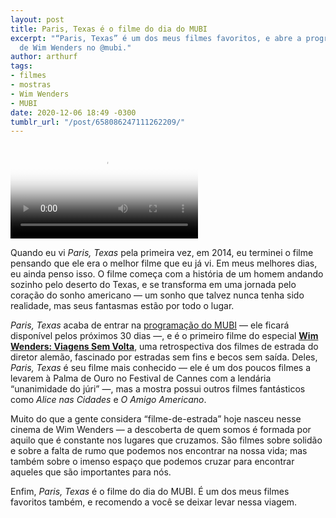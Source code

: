 ```yaml
---
layout: post
title: Paris, Texas é o filme do dia do MUBI
excerpt: "“Paris, Texas” é um dos meus filmes favoritos, e abre a programação especial
  de Wim Wenders no @mubi."
author: arthurf
tags:
- filmes
- mostras
- Wim Wenders
- MUBI
date: 2020-12-06 18:49 -0300
tumblr_url: "/post/658086247111262209/"
---
```

<video class="full-width" src="//trailers.mubicdn.net/1502/t_paris-texas_en_xx_800_720x400_52_1502.m4v" controls poster="//assets.mubicdn.net/images/film/1502/image-w1280.jpg"></video>

Quando eu vi *Paris, Texas* pela primeira vez, em 2014, eu terminei o filme pensando que ele era o melhor filme que eu já vi. Em meus melhores dias, eu ainda penso isso. O filme começa com a história de um homem andando sozinho pelo deserto do Texas, e se transforma em uma jornada pelo coração do sonho americano — um sonho que talvez nunca tenha sido realidade, mas seus fantasmas estão por todo o lugar.

*Paris, Texas* acaba de entrar na [programação do MUBI](https://mubi.com/pt/films/paris-texas) — ele ficará disponível pelos próximos 30 dias —, e é o primeiro filme do especial **[Wim Wenders: Viagens Sem Volta](https://mubi.com/pt/specials/wim-wenders)**, uma retrospectiva dos filmes de estrada do diretor alemão, fascinado por estradas sem fins e becos sem saída. Deles, *Paris, Texas* é seu filme mais conhecido — ele é um dos poucos filmes a levarem à Palma de Ouro no Festival de Cannes com a lendária “unanimidade do júri” —, mas a mostra possui outros filmes fantásticos como *Alice nas Cidades* e *O Amigo Americano*.

Muito do que a gente considera “filme-de-estrada” hoje nasceu nesse cinema de Wim Wenders — a descoberta de quem somos é formada por aquilo que é constante nos lugares que cruzamos. São filmes sobre solidão e sobre a falta de rumo que podemos nos encontrar na nossa vida; mas também sobre o imenso espaço que podemos cruzar para encontrar aqueles que são importantes para nós.

Enfim, *Paris, Texas* é o filme do dia do MUBI. É um dos meus filmes favoritos também, e recomendo a você se deixar levar nessa viagem.
